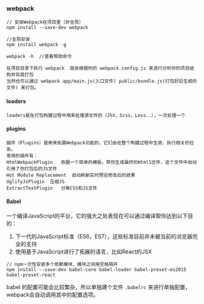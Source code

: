 ### webpack
```apple js
// 安装Webpack在项目里（非全局）
npm install --save-dev webpack

//全局安装
npm install webpack -g  

webpack -h  //查看帮助命令

在项目目录下执行 webpack  就会根据你的 webpack.config.js 来进行分析你的项目结构并将其打包
当然也可以通过 webpack app/main.js(入口文件) public/bundle.js(打包好后生成的文件) 来打包。 
```

#### loaders
```
loaders是在打包构建过程中用来处理源文件的（JSX，Scss，Less..），一次处理一个
```

#### plugins
```
插件（Plugins）是用来拓展Webpack功能的，它们会在整个构建过程中生效，执行相关的任务。
常用的插件有： 
HtmlWebpackPlugin   依据一个简单的模板，帮你生成最终的Html5文件，这个文件中自动引用了你打包后的JS文件
Hot Module Replacement  自动刷新实时预览修改后的效果
UglifyJsPlugin  压缩JS
ExtractTextPlugin   分离CSS和JS文件
```

#### Babel
一个编译JavaScript的平台，它的强大之处表现在可以通过编译帮你达到以下目的：
1. 下一代的JavaScript标准（ES6，ES7），这些标准目前并未被当前的浏览器完全的支持
2. 使用基于JavaScript进行了拓展的语言，比如React的JSX

```apple js
// npm一次性安装多个依赖模块，模块之间用空格隔开
npm install --save-dev babel-core babel-loader babel-preset-es2015 babel-preset-react
```
babel 的配置可能会比较繁杂，所以单独建个文件 `.babelrc` 来进行单独配置，webpack会自动调用其中的配置选项。

